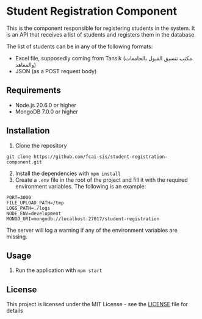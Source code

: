 # Student Registration Component

This is the component responsible for registering students in the system. It is an API that receives a list of students and registers them in the database.

The list of students can be in any of the following formats:

- Excel file, supposedly coming from Tansik (مكتب تنسيق القبول بالجامعات والمعاهد)
- JSON (as a POST request body)

## Requirements

- Node.js 20.6.0 or higher
- MongoDB 7.0.0 or higher

## Installation

1. Clone the repository

```
git clone https://github.com/fcai-sis/student-registration-component.git
```

2. Install the dependencies with `npm install`
3. Create a `.env` file in the root of the project and fill it with the required environment variables. The following is an example:

```
PORT=3000
FILE_UPLOAD_PATH=/tmp
LOGS_PATH=./logs
NODE_ENV=development
MONGO_URI=mongodb://localhost:27017/student-registration
```

The server will log a warning if any of the environment variables are missing.

## Usage

1. Run the application with `npm start`

## License

This project is licensed under the MIT License - see the [LICENSE](LICENSE) file for details
